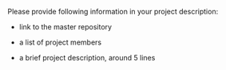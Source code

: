 Please provide following information in your project description:

- link to the master repository

- a list of project members

- a brief project description, around 5 lines

